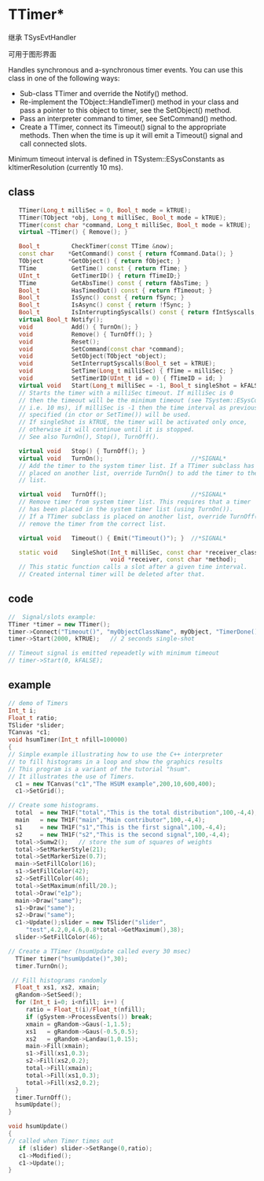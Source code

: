 <!-- TTimer.md --- 
;; 
;; Description: 
;; Author: Hongyi Wu(吴鸿毅)
;; Email: wuhongyi@qq.com 
;; Created: 五 12月  5 11:31:46 2014 (+0800)
;; Last-Updated: 三 9月 16 12:59:16 2020 (+0800)
;;           By: Hongyi Wu(吴鸿毅)
;;     Update #: 9
;; URL: http://wuhongyi.cn -->

# TTimer*

继承 TSysEvtHandler

可用于图形界面

Handles synchronous and a-synchronous timer events. You can use  this class in one of the following ways:   
- Sub-class TTimer and override the Notify() method.
- Re-implement the TObject::HandleTimer() method in your class and pass a pointer to this object to timer, see the SetObject() method.
- Pass an interpreter command to timer, see SetCommand() method.
- Create a TTimer, connect its Timeout() signal to the appropriate methods. Then when the time is up it will emit a Timeout() signal and call connected slots.

Minimum timeout interval is defined in TSystem::ESysConstants as kItimerResolution (currently 10 ms). 


## class

```cpp
   TTimer(Long_t milliSec = 0, Bool_t mode = kTRUE);
   TTimer(TObject *obj, Long_t milliSec, Bool_t mode = kTRUE);
   TTimer(const char *command, Long_t milliSec, Bool_t mode = kTRUE);
   virtual ~TTimer() { Remove(); }

   Bool_t         CheckTimer(const TTime &now);
   const char    *GetCommand() const { return fCommand.Data(); }
   TObject       *GetObject() { return fObject; }
   TTime          GetTime() const { return fTime; }
   UInt_t         GetTimerID() { return fTimeID;}
   TTime          GetAbsTime() const { return fAbsTime; }
   Bool_t         HasTimedOut() const { return fTimeout; }
   Bool_t         IsSync() const { return fSync; }
   Bool_t         IsAsync() const { return !fSync; }
   Bool_t         IsInterruptingSyscalls() const { return fIntSyscalls; }
   virtual Bool_t Notify();
   void           Add() { TurnOn(); }
   void           Remove() { TurnOff(); }
   void           Reset();
   void           SetCommand(const char *command);
   void           SetObject(TObject *object);
   void           SetInterruptSyscalls(Bool_t set = kTRUE);
   void           SetTime(Long_t milliSec) { fTime = milliSec; }
   void           SetTimerID(UInt_t id = 0) { fTimeID = id; }
   virtual void   Start(Long_t milliSec = -1, Bool_t singleShot = kFALSE);
   // Starts the timer with a milliSec timeout. If milliSec is 0
   // then the timeout will be the minimum timeout (see TSystem::ESysConstants,
   // i.e. 10 ms), if milliSec is -1 then the time interval as previously
   // specified (in ctor or SetTime()) will be used.
   // If singleShot is kTRUE, the timer will be activated only once,
   // otherwise it will continue until it is stopped.
   // See also TurnOn(), Stop(), TurnOff().

   virtual void   Stop() { TurnOff(); }
   virtual void   TurnOn();                         //*SIGNAL*
   // Add the timer to the system timer list. If a TTimer subclass has to be
   // placed on another list, override TurnOn() to add the timer to the correct
   // list.

   virtual void   TurnOff();                        //*SIGNAL*
   // Remove timer from system timer list. This requires that a timer
   // has been placed in the system timer list (using TurnOn()).
   // If a TTimer subclass is placed on another list, override TurnOff() to
   // remove the timer from the correct list.

   virtual void   Timeout() { Emit("Timeout()"); }  //*SIGNAL*

   static void    SingleShot(Int_t milliSec, const char *receiver_class,
                             void *receiver, const char *method);
   // This static function calls a slot after a given time interval.
   // Created internal timer will be deleted after that.

```

## code

```cpp
//  Signal/slots example: 
TTimer *timer = new TTimer();
timer->Connect("Timeout()", "myObjectClassName", myObject, "TimerDone()");
timer->Start(2000, kTRUE);   // 2 seconds single-shot

// Timeout signal is emitted repeadetly with minimum timeout
// timer->Start(0, kFALSE);
```


## example

```cpp
// demo of Timers
Int_t i;
Float_t ratio;
TSlider *slider;
TCanvas *c1;
void hsumTimer(Int_t nfill=100000)
{
// Simple example illustrating how to use the C++ interpreter
// to fill histograms in a loop and show the graphics results
// This program is a variant of the tutorial "hsum".
// It illustrates the use of Timers.
  c1 = new TCanvas("c1","The HSUM example",200,10,600,400);
  c1->SetGrid();

// Create some histograms.
  total  = new TH1F("total","This is the total distribution",100,-4,4);
  main   = new TH1F("main","Main contributor",100,-4,4);
  s1     = new TH1F("s1","This is the first signal",100,-4,4);
  s2     = new TH1F("s2","This is the second signal",100,-4,4);
  total->Sumw2();   // store the sum of squares of weights
  total->SetMarkerStyle(21);
  total->SetMarkerSize(0.7);
  main->SetFillColor(16);
  s1->SetFillColor(42);
  s2->SetFillColor(46);
  total->SetMaximum(nfill/20.);
  total->Draw("e1p");
  main->Draw("same");
  s1->Draw("same");
  s2->Draw("same");
  c1->Update();slider = new TSlider("slider",
     "test",4.2,0,4.6,0.8*total->GetMaximum(),38);
  slider->SetFillColor(46);

// Create a TTimer (hsumUpdate called every 30 msec)
  TTimer timer("hsumUpdate()",30); 
  timer.TurnOn();

 // Fill histograms randomly
  Float_t xs1, xs2, xmain;
  gRandom->SetSeed();
  for (Int_t i=0; i<nfill; i++) {
     ratio = Float_t(i)/Float_t(nfill);
     if (gSystem->ProcessEvents()) break;
     xmain = gRandom->Gaus(-1,1.5);
     xs1   = gRandom->Gaus(-0.5,0.5);
     xs2   = gRandom->Landau(1,0.15);
     main->Fill(xmain);
     s1->Fill(xs1,0.3);
     s2->Fill(xs2,0.2);
     total->Fill(xmain);
     total->Fill(xs1,0.3);
     total->Fill(xs2,0.2);
  }
  timer.TurnOff();
  hsumUpdate();
}

void hsumUpdate()
{
// called when Timer times out
   if (slider) slider->SetRange(0,ratio);
   c1->Modified();
   c1->Update();
}
```


<!-- TTimer.md ends here -->
